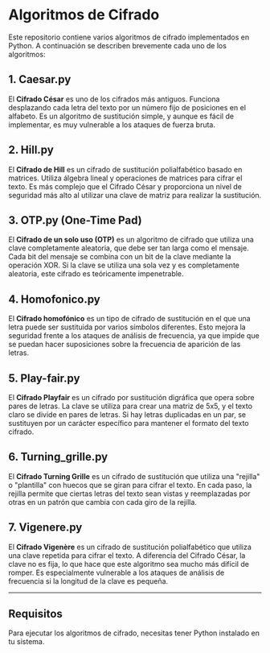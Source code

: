 # Algoritmos de Cifrado

Este repositorio contiene varios algoritmos de cifrado implementados en Python. A continuación se describen brevemente cada uno de los algoritmos:

## 1. Caesar.py
El **Cifrado César** es uno de los cifrados más antiguos. Funciona desplazando cada letra del texto por un número fijo de posiciones en el alfabeto. Es un algoritmo de sustitución simple, y aunque es fácil de implementar, es muy vulnerable a los ataques de fuerza bruta.

## 2. Hill.py
El **Cifrado de Hill** es un cifrado de sustitución polialfabético basado en matrices. Utiliza álgebra lineal y operaciones de matrices para cifrar el texto. Es más complejo que el Cifrado César y proporciona un nivel de seguridad más alto al utilizar una clave de matriz para realizar la sustitución.

## 3. OTP.py (One-Time Pad)
El **Cifrado de un solo uso (OTP)** es un algoritmo de cifrado que utiliza una clave completamente aleatoria, que debe ser tan larga como el mensaje. Cada bit del mensaje se combina con un bit de la clave mediante la operación XOR. Si la clave se utiliza una sola vez y es completamente aleatoria, este cifrado es teóricamente impenetrable.

## 4. Homofonico.py
El **Cifrado homofónico** es un tipo de cifrado de sustitución en el que una letra puede ser sustituida por varios símbolos diferentes. Esto mejora la seguridad frente a los ataques de análisis de frecuencia, ya que impide que se puedan hacer suposiciones sobre la frecuencia de aparición de las letras.

## 5. Play-fair.py
El **Cifrado Playfair** es un cifrado por sustitución digráfica que opera sobre pares de letras. La clave se utiliza para crear una matriz de 5x5, y el texto claro se divide en pares de letras. Si hay letras duplicadas en un par, se sustituyen por un carácter específico para mantener el formato del texto cifrado.

## 6. Turning_grille.py
El **Cifrado Turning Grille** es un cifrado de sustitución que utiliza una "rejilla" o "plantilla" con huecos que se giran para cifrar el texto. En cada paso, la rejilla permite que ciertas letras del texto sean vistas y reemplazadas por otras en un patrón que cambia con cada giro de la rejilla.

## 7. Vigenere.py
El **Cifrado Vigenère** es un cifrado de sustitución polialfabético que utiliza una clave repetida para cifrar el texto. A diferencia del Cifrado César, la clave no es fija, lo que hace que este algoritmo sea mucho más difícil de romper. Es especialmente vulnerable a los ataques de análisis de frecuencia si la longitud de la clave es pequeña.

---

## Requisitos
Para ejecutar los algoritmos de cifrado, necesitas tener Python instalado en tu sistema.


